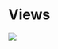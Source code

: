 # Views

[![](https://jitpack.io/v/OneXeor/ParticlesView.svg)](https://jitpack.io/#OneXeor/ParticlesView)

